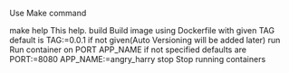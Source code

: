 Use Make command

make
help                           This help.
build                          Build image using Dockerfile with given TAG default is TAG:=0.0.1 if not given(Auto Versioning will be added later)
run                            Run container on PORT APP_NAME if not specified defaults are PORT:=8080 APP_NAME:=angry_harry
stop                           Stop running containers
